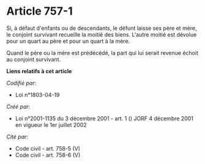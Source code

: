 # Article 757-1

Si, à défaut d'enfants ou de descendants, le défunt laisse ses père et mère, le conjoint survivant recueille la moitié des
biens. L'autre moitié est dévolue pour un quart au père et pour un quart à la mère.

Quand le père ou la mère est prédécédé, la part qui lui serait revenue échoit au conjoint survivant.

**Liens relatifs à cet article**

_Codifié par_:

  - Loi n°1803-04-19

_Créé par_:

  - Loi n°2001-1135 du 3 décembre 2001 - art. 1 () JORF 4 décembre 2001 en vigueur le 1er juillet 2002

_Cité par_:

  - Code civil - art. 758-5 (V)
  - Code civil - art. 758-6 (V)
